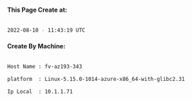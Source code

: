 
   
#### This Page Create at:

```bash

2022-08-10 - 11:43:19 UTC

```

#### Create By Machine:

```bash

Host Name : fv-az193-343

platform  : Linux-5.15.0-1014-azure-x86_64-with-glibc2.31

Ip Local  : 10.1.1.71

```

